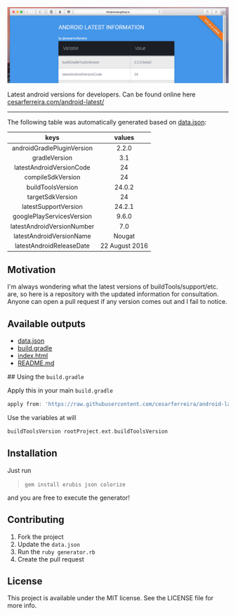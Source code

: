 ![Image](https://github.com/cesarferreira/android-latest/raw/master/extras/web-screenshot.png)

Latest android versions for developers. Can be found online here [cesarferreira.com/android-latest/](http://cesarferreira.com/android-latest/)


------------
The following table was automatically generated based on [data.json](data.json):

<center>

| keys | values     |
|:-----------:|:--------:|
| androidGradlePluginVersion | 2.2.0 |
| gradleVersion | 3.1 |
| latestAndroidVersionCode | 24 |
| compileSdkVersion | 24 |
| buildToolsVersion | 24.0.2 |
| targetSdkVersion | 24 |
| latestSupportVersion | 24.2.1 |
| googlePlayServicesVersion | 9.6.0 |
| latestAndroidVersionNumber | 7.0 |
| latestAndroidVersionName | Nougat |
| latestAndroidReleaseDate | 22 August 2016 |

</center>

## Motivation

I'm always wondering what the latest versions of buildTools/support/etc. are, so here is a repository with the updated information for consultation.
Anyone can open a pull request if any version comes out and I fail to notice.

## Available outputs

- [data.json](data.json)
- [build.gradle](generated/build.gradle)
- [index.html](http://cesarferreira.com/android-latest/)
- [README.md](generated/README.md)

## Using the `build.gradle`

Apply this in your main `build.gradle`
```groovy
apply from: 'https://raw.githubusercontent.com/cesarferreira/android-latest/master/generated/build.gradle'
```

Use the variables at will
```groovy
buildToolsVersion rootProject.ext.buildToolsVersion
```

## Installation

Just run
> `gem install erubis json colorize`

and you are free to execute the generator!


## Contributing

1. Fork the project
2. Update the `data.json`
3. Run the `ruby generator.rb`
4. Create the pull request

## License

This project is available under the MIT license. See the LICENSE file for more info.
